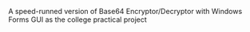 A speed-runned version of Base64 Encryptor/Decryptor with Windows Forms GUI as the college practical project
